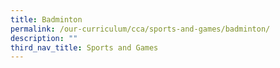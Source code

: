 ```yaml
---
title: Badminton
permalink: /our-curriculum/cca/sports-and-games/badminton/
description: ""
third_nav_title: Sports and Games
---
```

